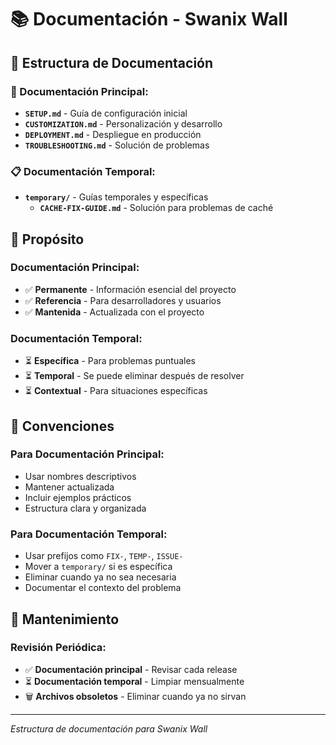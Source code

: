 # 📚 Documentación - Swanix Wall

## 📁 Estructura de Documentación

### **📖 Documentación Principal:**
- **`SETUP.md`** - Guía de configuración inicial
- **`CUSTOMIZATION.md`** - Personalización y desarrollo
- **`DEPLOYMENT.md`** - Despliegue en producción
- **`TROUBLESHOOTING.md`** - Solución de problemas

### **📋 Documentación Temporal:**
- **`temporary/`** - Guías temporales y específicas
  - **`CACHE-FIX-GUIDE.md`** - Solución para problemas de caché

## 🎯 Propósito

### **Documentación Principal:**
- ✅ **Permanente** - Información esencial del proyecto
- ✅ **Referencia** - Para desarrolladores y usuarios
- ✅ **Mantenida** - Actualizada con el proyecto

### **Documentación Temporal:**
- ⏳ **Específica** - Para problemas puntuales
- ⏳ **Temporal** - Se puede eliminar después de resolver
- ⏳ **Contextual** - Para situaciones específicas

## 📝 Convenciones

### **Para Documentación Principal:**
- Usar nombres descriptivos
- Mantener actualizada
- Incluir ejemplos prácticos
- Estructura clara y organizada

### **Para Documentación Temporal:**
- Usar prefijos como `FIX-`, `TEMP-`, `ISSUE-`
- Mover a `temporary/` si es específica
- Eliminar cuando ya no sea necesaria
- Documentar el contexto del problema

## 🧹 Mantenimiento

### **Revisión Periódica:**
- ✅ **Documentación principal** - Revisar cada release
- ⏳ **Documentación temporal** - Limpiar mensualmente
- 🗑️ **Archivos obsoletos** - Eliminar cuando ya no sirvan

---

*Estructura de documentación para Swanix Wall*
